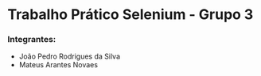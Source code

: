 # Trabalho Prático Selenium - Grupo 3 

### Integrantes: 
- João Pedro Rodrigues da Silva
- Mateus Arantes Novaes 

